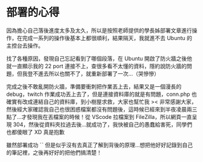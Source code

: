 # 部署的心得
因為擔心自己落後進度太多及太久，所以是按照老師提供的學長姊部署文章進行操作，在完成一系列的操作後基本上都很順利，結果隔天，我就進不去 Ubuntu 的主控台去操作。

找了各種原因，發現自己忘記看到了哪個段落，在 Ubuntu 開啟了防火牆之後他就一直顯示我的 22 port 連接不上，查很多看不太懂的資料，隱約說防火牆的問題，但我登不進去所以也關不了，就重新部署了一次...（哭慘慘）

完成之後不敢亂開防火牆，準備要衝刺把作業丟上去，結果又是一個漫長的 debug，twitch 作業成功丟上去了，但是連接資料庫的就是有問題，conn.php 也確實有改成連結自己的資料庫，到小樹屋求救，大家也幫忙我 >< 非常感謝大家，然後經大家確認我自己也很困惑檔案都沒有問題後，這時候已經來到半夜凌晨兩三點了...才發現我在丟檔案的時候！從 VScode 拉檔案到 FileZilla，所以網頁一直呈現 304，然後從資料夾拉過去後...就成功了，我快被自己的愚蠢給害死，同學們也都傻眼了 XD 真是抱歉

雖然部署成功 ˊˋ 但是似乎沒有去真正了解到背後的原理...想把他好好記錄到自己的筆記裡，之後再好好的把他們搞清楚！